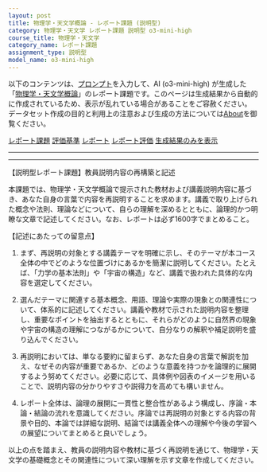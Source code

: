 ```yaml
---
layout: post
title: 物理学・天文学概論 - レポート課題 (説明型)
category: 物理学・天文学 レポート課題 説明型 o3-mini-high
course_title: 物理学・天文学
category_name: レポート課題
assignment_type: 説明型
model_name: o3-mini-high
---
```


以下のコンテンツは、[プロンプト](https://github.com/takedatoshiyuki/synthetic_assignments/tree/main/generated/物理学・天文学/o3-mini-high/prompt_レポート課題-説明型.md)を入力して、AI (o3-mini-high) が生成した「[物理学・天文学概論](/contents/物理学・天文学/)」のレポート課題です。このページは生成結果から自動的に作成されているため、表示が乱れている場合があることをご容赦ください。
データセット作成の目的と利用上の注意および生成の方法については[About](/About)を御覧ください。

[レポート課題](../レポート課題-説明型)
[評価基準](../評価基準-説明型)
[レポート](../レポート-説明型)
[レポート評価](../レポート評価-説明型)
[生成結果のみを表示](https://github.com/takedatoshiyuki/synthetic_assignments/tree/main/generated/物理学・天文学/o3-mini-high/レポート課題-説明型.md)
  

***
***
  
【説明型レポート課題】教員説明内容の再構築と記述

本課題では、物理学・天文学概論で提示された教材および講義説明内容に基づき、あなた自身の言葉で内容を再説明することを求めます。講義で取り上げられた概念や法則、理論などについて、自らの理解を深めるとともに、論理的かつ明瞭な文章で記述してください。なお、レポートは必ず1600字でまとめること。

【記述にあたっての留意点】
1. まず、再説明の対象とする講義テーマを明確に示し、そのテーマが本コース全体の中でどのような位置づけにあるかを簡潔に説明してください。たとえば、「力学の基本法則」や「宇宙の構造」など、講義で扱われた具体的な内容を選定してください。

2. 選んだテーマに関連する基本概念、用語、理論や実際の現象との関連性について、体系的に記述してください。講義や教材で示された説明内容を整理し、重要なポイントを抽出するとともに、それらがどのように自然界の現象や宇宙の構造の理解につながるかについて、自分なりの解釈や補足説明を盛り込んでください。

3. 再説明においては、単なる要約に留まらず、あなた自身の言葉で解説を加え、なぜその内容が重要であるか、どのような意義を持つかを論理的に展開するよう努めてください。必要に応じて、具体例や図表のイメージを用いることで、説明内容の分かりやすさや説得力を高めても構いません。

4. レポート全体は、論理の展開に一貫性と整合性があるよう構成し、序論・本論・結論の流れを意識してください。序論では再説明の対象とする内容の背景や目的、本論では詳細な説明、結論では講義全体への理解や今後の学習への展望についてまとめると良いでしょう。

以上の点を踏まえ、教員の説明内容や教材に基づく再説明を通じて、物理学・天文学の基礎概念とその関連性について深い理解を示す文章を作成してください。
